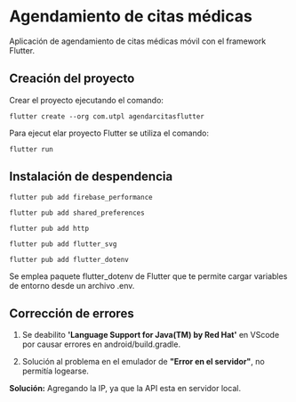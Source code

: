# Agendamiento de citas médicas
Aplicación de agendamiento de citas médicas móvil con el framework Flutter.

## Creación del proyecto
Crear el proyecto ejecutando el comando:

    flutter create --org com.utpl agendarcitasflutter

Para ejecut elar proyecto Flutter se utiliza el comando:

	flutter run

## Instalación de despendencia

    flutter pub add firebase_performance

	flutter pub add shared_preferences
	
	flutter pub add http
	
	flutter pub add flutter_svg

	flutter pub add flutter_dotenv

Se emplea paquete flutter_dotenv de Flutter que te permite cargar variables de entorno desde un archivo .env.

## Corrección de errores
1. Se deabilito **'Language Support for Java(TM) by Red Hat'** en VScode por causar errores en android/build.gradle.

2. Solución al problema en el emulador de **"Error en el servidor"**, no permitía logearse.

**Solución:**
Agregando la IP, ya que la API esta en servidor local.